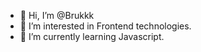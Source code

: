 - 👋 Hi, I’m @Brukkk
- 👀 I’m interested in Frontend technologies.
- 🌱 I’m currently learning Javascript.


<!---
Brukkk/Brukkk is a ✨ special ✨ repository because its `README.md` (this file) appears on your GitHub profile.
You can click the Preview link to take a look at your changes.
--->
